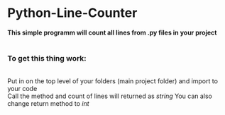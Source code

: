 # Python-Line-Counter
<b>This simple programm will count all lines from .py files in your project</b><br><br>

<h3>To get this thing work:</h3><br>
Put in on the top level of your folders (main project folder) and import to your code<br>
Call the method and count of lines will returned as <em>string</em>
You can also change return method to <em>int</em>
